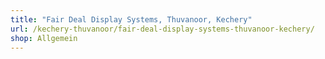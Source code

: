 ```yaml
---
title: "Fair Deal Display Systems, Thuvanoor, Kechery"
url: /kechery-thuvanoor/fair-deal-display-systems-thuvanoor-kechery/
shop: Allgemein
---
```

